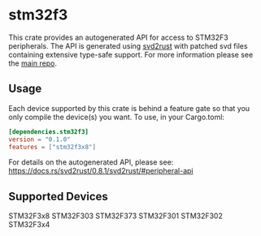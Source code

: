 # stm32f3
This crate provides an autogenerated API for access to STM32F3 peripherals.
The API is generated using [svd2rust] with patched svd files containing
extensive type-safe support. For more information please see the [main repo].

[svd2rust]: https://github.com/japaric/svd2rust
[main repo]: https://github.com/adamgreig/stm32-rs

## Usage
Each device supported by this crate is behind a feature gate so that you only
compile the device(s) you want. To use, in your Cargo.toml:

```toml
[dependencies.stm32f3]
version = "0.1.0"
features = ["stm32f3x8"]
```

For details on the autogenerated API, please see:
https://docs.rs/svd2rust/0.8.1/svd2rust/#peripheral-api

## Supported Devices
STM32F3x8
STM32F303
STM32F373
STM32F301
STM32F302
STM32F3x4

